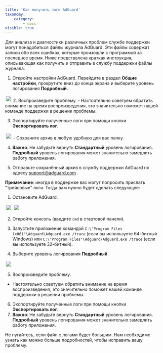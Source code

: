 ```yaml
---
title: 'Как получить логи AdGuard'
taxonomy:
    category:
        - docs
visible: true
---
```


Для анализа и диагностики различных проблем службе поддержки могут понадобиться файлы журнала AdGuard. Эти файлы содержат записи обо всех ошибках, которые произошли с программой за последнее время. Ниже представлена краткая инструкция, описывающая как получить и отправить в службу поддержки файлы журнала.

1. Откройте настройки AdGuard. Перейдите в раздел **Общие настройки**, прокрутите вниз до конца экрана и выберите уровень логирования **Подробный**.

<img src="https://cdn.adguard.com/public/Adguard/kb/newscreenshots/Ru/Windows7.1/logs_adguard_1.png" style="border: 1px solid #efefef; max-width: 650px; padding: 2px;">
2. Воспроизведите проблему.
- Настоятельно советуем обратить внимание на время воспроизведения, это значительно поможет нашей команде поддержки в решении проблемы.

3. Экспортируйте полученные логи при помощи кнопки **Экспортировать лог**.

<img src="https://cdn.adguard.com/public/Adguard/kb/newscreenshots/Ru/Windows7.1/logs_adguard_2.png" style="border: 1px solid #efefef; max-width: 650px; padding: 2px;">
- Сохраните архив в любую удобную для вас папку.

4. **Важно**: Не забудьте вернуть **Стандартный** уровень логирования. **Подробный** уровень логирования может значительно замедлить работу приложения.

5. Отправьте сохранённый архив в службу поддержки AdGuard по адресу support@adguard.com .

**Примечание**: иногда в поддержке вас могут попросить прислать "трейсовые" логи. Тогда вам нужно будет сделать следующее:

1. Остановите AdGuard.

<img src="https://cdn.adguard.com/public/Adguard/kb/newscreenshots/Ru/Windows7.1/logs_adguard_3.png" style="border: 1px solid #efefef; max-width: 350px; padding: 2px;">

<img src="https://cdn.adguard.com/public/Adguard/kb/newscreenshots/Ru/Windows7.1/logs_adguard_4.png" style="border: 1px solid #efefef; max-width: 350px; padding: 2px;">

2. Откройте консоль (введите `cmd` в стартовой панели).

3. Запустите приложение командой `C:\"Program Files (x86)"\Adguard\Adguard.exe /trace` (если вы используете 64-битный Windows) или `C:\"Program Files"\Adguard\Adguard.exe /trace` (если вы используете 32-битный).

4. Выберите уровень логирования **Подробный**.

<img src="https://cdn.adguard.com/public/Adguard/kb/newscreenshots/Ru/Windows7.1/logs_adguard_5.png" style="border: 1px solid #efefef; max-width: 650px; padding: 2px;">

5. Воспроизведите проблему.
- Настоятельно советуем обратить внимание на время воспроизведения, это значительно поможет нашей команде поддержки в решении проблемы.

6. Экспортируйте полученные логи при помощи кнопки **Экспортировать лог**.
7. **Важно**: Не забудьте вернуть **Стандартный** уровень логирования. **Подробный** уровень логирования может значительно замедлить работу приложения.

Не пугайтесь, если файл с логами будет большим. Нам необходимо узнать как можно больше подробностей, чтобы исправить вашу проблему.
